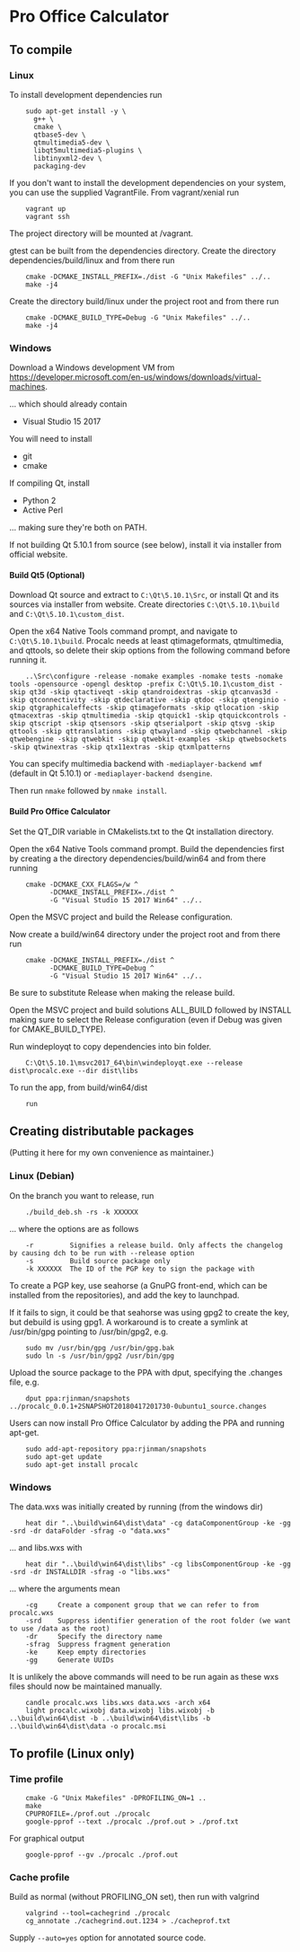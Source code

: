 Pro Office Calculator
=====================

## To compile

### Linux

To install development dependencies run

```
    sudo apt-get install -y \
      g++ \
      cmake \
      qtbase5-dev \
      qtmultimedia5-dev \
      libqt5multimedia5-plugins \
      libtinyxml2-dev \
      packaging-dev
```

If you don't want to install the development dependencies on your system, you can use the supplied
VagrantFile. From vagrant/xenial run

```
    vagrant up
    vagrant ssh
```

The project directory will be mounted at /vagrant.

gtest can be built from the dependencies directory. Create the directory dependencies/build/linux
and from there run

```
    cmake -DCMAKE_INSTALL_PREFIX=./dist -G "Unix Makefiles" ../..
    make -j4
```

Create the directory build/linux under the project root and from there run

```
    cmake -DCMAKE_BUILD_TYPE=Debug -G "Unix Makefiles" ../..
    make -j4
```


### Windows

Download a Windows development VM from
https://developer.microsoft.com/en-us/windows/downloads/virtual-machines.

... which should already contain

  * Visual Studio 15 2017

You will need to install

  * git
  * cmake

If compiling Qt, install

  * Python 2
  * Active Perl

... making sure they're both on PATH.

If not building Qt 5.10.1 from source (see below), install it via installer from official website.


#### Build Qt5 (Optional)

Download Qt source and extract to `C:\Qt\5.10.1\Src`, or install Qt and its sources via installer
from website. Create directories `C:\Qt\5.10.1\build` and `C:\Qt\5.10.1\custom_dist`.

Open the x64 Native Tools command prompt, and navigate to `C:\Qt\5.10.1\build`. Procalc needs at
least qtimageformats, qtmultimedia, and qttools, so delete their skip options from the following
command before running it.

```
    ..\Src\configure -release -nomake examples -nomake tests -nomake tools -opensource -opengl desktop -prefix C:\Qt\5.10.1\custom_dist -skip qt3d -skip qtactiveqt -skip qtandroidextras -skip qtcanvas3d -skip qtconnectivity -skip qtdeclarative -skip qtdoc -skip qtenginio -skip qtgraphicaleffects -skip qtimageformats -skip qtlocation -skip qtmacextras -skip qtmultimedia -skip qtquick1 -skip qtquickcontrols -skip qtscript -skip qtsensors -skip qtserialport -skip qtsvg -skip qttools -skip qttranslations -skip qtwayland -skip qtwebchannel -skip qtwebengine -skip qtwebkit -skip qtwebkit-examples -skip qtwebsockets -skip qtwinextras -skip qtx11extras -skip qtxmlpatterns
```

You can specify multimedia backend with `-mediaplayer-backend wmf` (default in Qt 5.10.1) or
`-mediaplayer-backend dsengine`.

Then run `nmake` followed by `nmake install`.


#### Build Pro Office Calculator

Set the QT_DIR variable in CMakelists.txt to the Qt installation directory.

Open the x64 Native Tools command prompt. Build the dependencies first by creating a the directory
dependencies/build/win64 and from there running

```
    cmake -DCMAKE_CXX_FLAGS=/w ^
          -DCMAKE_INSTALL_PREFIX=./dist ^
          -G "Visual Studio 15 2017 Win64" ../..
```

Open the MSVC project and build the Release configuration.

Now create a build/win64 directory under the project root and from there run

```
    cmake -DCMAKE_INSTALL_PREFIX=./dist ^
          -DCMAKE_BUILD_TYPE=Debug ^
          -G "Visual Studio 15 2017 Win64" ../..
```

Be sure to substitute Release when making the release build.

Open the MSVC project and build solutions ALL_BUILD followed by INSTALL making sure to select the
Release configuration (even if Debug was given for CMAKE_BUILD_TYPE).

Run windeployqt to copy dependencies into bin folder.

```
    C:\Qt\5.10.1\msvc2017_64\bin\windeployqt.exe --release dist\procalc.exe --dir dist\libs
```

To run the app, from build/win64/dist

```
    run
```

## Creating distributable packages

(Putting it here for my own convenience as maintainer.)


### Linux (Debian)

On the branch you want to release, run

```
    ./build_deb.sh -rs -k XXXXXX
```

... where the options are as follows

```
    -r         Signifies a release build. Only affects the changelog by causing dch to be run with --release option
    -s         Build source package only
    -k XXXXXX  The ID of the PGP key to sign the package with
```

To create a PGP key, use seahorse (a GnuPG front-end, which can be installed from the repositories),
and add the key to launchpad.

If it fails to sign, it could be that seahorse was using gpg2 to create the key, but debuild is
using gpg1. A workaround is to create a symlink at /usr/bin/gpg pointing to /usr/bin/gpg2, e.g.

```
    sudo mv /usr/bin/gpg /usr/bin/gpg.bak
    sudo ln -s /usr/bin/gpg2 /usr/bin/gpg

```

Upload the source package to the PPA with dput, specifying the .changes file, e.g.

```
    dput ppa:rjinman/snapshots ../procalc_0.0.1+2SNAPSHOT20180417201730-0ubuntu1_source.changes
```

Users can now install Pro Office Calculator by adding the PPA and running apt-get.

```
    sudo add-apt-repository ppa:rjinman/snapshots
    sudo apt-get update
    sudo apt-get install procalc
```


### Windows

The data.wxs was initially created by running (from the windows dir)

```
    heat dir "..\build\win64\dist\data" -cg dataComponentGroup -ke -gg -srd -dr dataFolder -sfrag -o "data.wxs"
```

... and libs.wxs with

```
    heat dir "..\build\win64\dist\libs" -cg libsComponentGroup -ke -gg -srd -dr INSTALLDIR -sfrag -o "libs.wxs"
```

... where the arguments mean

```
    -cg     Create a component group that we can refer to from procalc.wxs
    -srd    Suppress identifier generation of the root folder (we want to use /data as the root)
    -dr     Specify the directory name
    -sfrag  Suppress fragment generation
    -ke     Keep empty directories
    -gg     Generate UUIDs
```

It is unlikely the above commands will need to be run again as these wxs files should now be
maintained manually.

```
    candle procalc.wxs libs.wxs data.wxs -arch x64
    light procalc.wixobj data.wixobj libs.wixobj -b ..\build\win64\dist -b ..\build\win64\dist\libs -b ..\build\win64\dist\data -o procalc.msi
```

## To profile (Linux only)

### Time profile

```
    cmake -G "Unix Makefiles" -DPROFILING_ON=1 ..
    make
    CPUPROFILE=./prof.out ./procalc
    google-pprof --text ./procalc ./prof.out > ./prof.txt
```

For graphical output

```
    google-pprof --gv ./procalc ./prof.out
```


### Cache profile

Build as normal (without PROFILING_ON set), then run with valgrind

```
    valgrind --tool=cachegrind ./procalc
    cg_annotate ./cachegrind.out.1234 > ./cacheprof.txt
```

Supply `--auto=yes` option for annotated source code.
